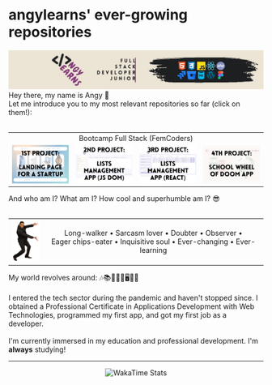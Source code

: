<main class="container">
    <h1>angylearns' ever-growing repositories</h1>
        <img src="img/header.png">
    <section>
        Hey there, my name is Angy 🤘<br>
        Let me introduce you to my most relevant repositories so far (click on them!): <br><br>
        <table align="center">
            <tr>
                <td colspan="4" align="center">Bootcamp Full Stack (FemCoders)</td>
            </tr>
            <tr>
                <td><a href="https://github.com/angylearns/femtech_g3"><img src="img/bc-p1.png"></a></td>
                <td><a href="https://github.com/angylearns/adminlistas_g4"><img src="img/bc-p2.png"></a></td>
                <td><a href="https://github.com/angylearns/adminlistas_react"><img src="img/bc-p3.png"></a></td>
                <td><a href="https://github.com/angylearns/PROJECT-4-Angy-Lidia-Ana-Pili"><img src="img/bc-p4.png"></a></td>
            </tr>
        </table>
        And who am I? What am I? How cool and superhumble am I? 😎
        <br><br>
        <table align="center">
            <tr>
                <td><img src="img/willsmith.png" width="60px"></td>
                <td align="center">Long-walker • Sarcasm lover • Doubter • Observer •<br> Eager chips-eater • Inquisitive soul • Ever-changing • Ever-learning</td>
            </tr>
        </table>
         My world revolves around: 🎶📚✍🏽🧠🖥️📱😀
        <br><br>
        I entered the tech sector during the pandemic and haven't stopped since. I obtained a Professional Certificate in Applications Development with Web Technologies, programmed my first app, and got my first job as a developer. 
        <br><br>
        I'm currently immersed in my education and professional development. I'm <strong>always</strong> studying!
    </section>
    <hr>
    <div align="center"><img src="https://github-readme-stats.vercel.app/api/wakatime?username=angylearns&layout=compact&custom_title=How%20obsessed%20I've%20been%20with%20coding%20in%20the%20last%207%20days&theme=highcontrast" alt="WakaTime Stats" width="600px"></div>
</main>
